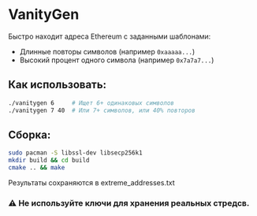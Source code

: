 # VanityGen

Быстро находит адреса Ethereum с заданными шаблонами:

- Длинные повторы символов (например `0xaaaaa...`)
- Высокий процент одного символа (например `0x7a7a7...`)

## Как использовать:
```bash
./vanitygen 6     # Ищет 6+ одинаковых символов
./vanitygen 7 40  # Или 7+ символов, или 40% повторов
```

## Сборка:
```bash
sudo pacman -S libssl-dev libsecp256k1
mkdir build && cd build
cmake .. && make
```

Результаты сохраняются в extreme_addresses.txt

### ⚠ Не используйте ключи для хранения реальных стредсв. 